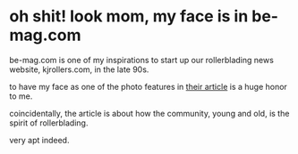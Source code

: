 # oh shit! look mom, my face is in be-mag.com

be-mag.com is one of my inspirations to start up our rollerblading news website, kjrollers.com, in the late 90s. 

to have my face as one of the photo features in [their article](https://www.be-mag.com/article/faces-of-winterclash-day-ii/) is a huge honor to me.

coincidentally, the article is about how the community, young and old, is the spirit of rollerblading.

very apt indeed.
